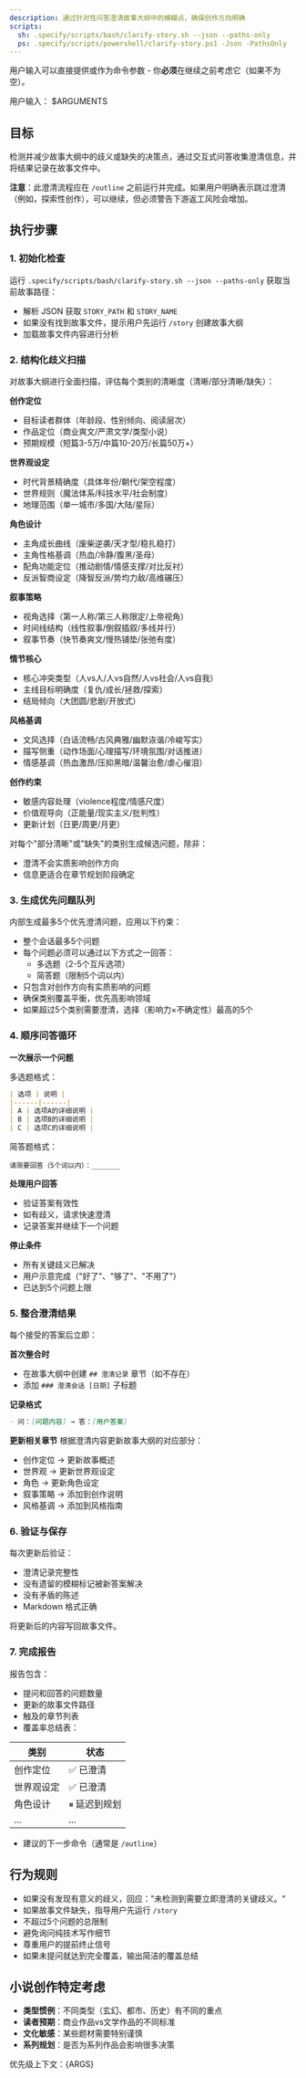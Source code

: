 ```yaml
---
description: 通过针对性问答澄清故事大纲中的模糊点，确保创作方向明确
scripts:
  sh: .specify/scripts/bash/clarify-story.sh --json --paths-only
  ps: .specify/scripts/powershell/clarify-story.ps1 -Json -PathsOnly
---
```


用户输入可以直接提供或作为命令参数 - 你**必须**在继续之前考虑它（如果不为空）。

用户输入：
$ARGUMENTS

## 目标

检测并减少故事大纲中的歧义或缺失的决策点，通过交互式问答收集澄清信息，并将结果记录在故事文件中。

**注意**：此澄清流程应在 `/outline` 之前运行并完成。如果用户明确表示跳过澄清（例如，探索性创作），可以继续，但必须警告下游返工风险会增加。

## 执行步骤

### 1. 初始化检查

运行 `.specify/scripts/bash/clarify-story.sh --json --paths-only` 获取当前故事路径：
- 解析 JSON 获取 `STORY_PATH` 和 `STORY_NAME`
- 如果没有找到故事文件，提示用户先运行 `/story` 创建故事大纲
- 加载故事文件内容进行分析

### 2. 结构化歧义扫描

对故事大纲进行全面扫描，评估每个类别的清晰度（清晰/部分清晰/缺失）：

**创作定位**
- 目标读者群体（年龄段、性别倾向、阅读层次）
- 作品定位（商业爽文/严肃文学/类型小说）
- 预期规模（短篇3-5万/中篇10-20万/长篇50万+）

**世界观设定**
- 时代背景精确度（具体年份/朝代/架空程度）
- 世界规则（魔法体系/科技水平/社会制度）
- 地理范围（单一城市/多国/大陆/星际）

**角色设计**
- 主角成长曲线（废柴逆袭/天才型/稳扎稳打）
- 主角性格基调（热血/冷静/腹黑/圣母）
- 配角功能定位（推动剧情/情感支撑/对比反衬）
- 反派智商设定（降智反派/势均力敌/高维碾压）

**叙事策略**
- 视角选择（第一人称/第三人称限定/上帝视角）
- 时间线结构（线性叙事/倒叙插叙/多线并行）
- 叙事节奏（快节奏爽文/慢热铺垫/张弛有度）

**情节核心**
- 核心冲突类型（人vs人/人vs自然/人vs社会/人vs自我）
- 主线目标明确度（复仇/成长/拯救/探索）
- 结局倾向（大团圆/悲剧/开放式）

**风格基调**
- 文风选择（白话流畅/古风典雅/幽默诙谐/冷峻写实）
- 描写侧重（动作场面/心理描写/环境氛围/对话推进）
- 情感基调（热血激昂/压抑黑暗/温馨治愈/虐心催泪）

**创作约束**
- 敏感内容处理（violence程度/情感尺度）
- 价值观导向（正能量/现实主义/批判性）
- 更新计划（日更/周更/月更）

对每个"部分清晰"或"缺失"的类别生成候选问题，除非：
- 澄清不会实质影响创作方向
- 信息更适合在章节规划阶段确定

### 3. 生成优先问题队列

内部生成最多5个优先澄清问题，应用以下约束：
- 整个会话最多5个问题
- 每个问题必须可以通过以下方式之一回答：
  * 多选题（2-5个互斥选项）
  * 简答题（限制5个词以内）
- 只包含对创作方向有实质影响的问题
- 确保类别覆盖平衡，优先高影响领域
- 如果超过5个类别需要澄清，选择（影响力×不确定性）最高的5个

### 4. 顺序问答循环

**一次展示一个问题**

多选题格式：
```markdown
| 选项 | 说明 |
|------|------|
| A | 选项A的详细说明 |
| B | 选项B的详细说明 |
| C | 选项C的详细说明 |
```

简答题格式：
```
请简要回答（5个词以内）：_______
```

**处理用户回答**
- 验证答案有效性
- 如有歧义，请求快速澄清
- 记录答案并继续下一个问题

**停止条件**
- 所有关键歧义已解决
- 用户示意完成（"好了"、"够了"、"不用了"）
- 已达到5个问题上限

### 5. 整合澄清结果

每个接受的答案后立即：

**首次整合时**
- 在故事大纲中创建 `## 澄清记录` 章节（如不存在）
- 添加 `### 澄清会话 [日期]` 子标题

**记录格式**
```markdown
- 问：[问题内容] → 答：[用户答案]
```

**更新相关章节**
根据澄清内容更新故事大纲的对应部分：
- 创作定位 → 更新故事概述
- 世界观 → 更新世界观设定
- 角色 → 更新角色设定
- 叙事策略 → 添加到创作说明
- 风格基调 → 添加到风格指南

### 6. 验证与保存

每次更新后验证：
- 澄清记录完整性
- 没有遗留的模糊标记被新答案解决
- 没有矛盾的陈述
- Markdown 格式正确

将更新后的内容写回故事文件。

### 7. 完成报告

报告包含：
- 提问和回答的问题数量
- 更新的故事文件路径
- 触及的章节列表
- 覆盖率总结表：

| 类别 | 状态 |
|------|------|
| 创作定位 | ✅ 已澄清 |
| 世界观设定 | ✅ 已澄清 |
| 角色设计 | ⏸ 延迟到规划 |
| ... | ... |

- 建议的下一步命令（通常是 `/outline`）

## 行为规则

- 如果没有发现有意义的歧义，回应："未检测到需要立即澄清的关键歧义。"
- 如果故事文件缺失，指导用户先运行 `/story`
- 不超过5个问题的总限制
- 避免询问纯技术写作细节
- 尊重用户的提前终止信号
- 如果未提问就达到完全覆盖，输出简洁的覆盖总结

## 小说创作特定考虑

- **类型惯例**：不同类型（玄幻、都市、历史）有不同的重点
- **读者预期**：商业作品vs文学作品的不同标准
- **文化敏感**：某些题材需要特别谨慎
- **系列规划**：是否为系列作品会影响很多决策

优先级上下文：{ARGS}